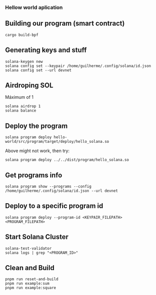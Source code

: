 ### Hellow world aplication

## Building our program (smart contract)

```
cargo build-bpf
```

## Generating keys and stuff

```
solana-keygen new
solana config set --keypair /home/guilherme/.config/solana/id.json
solana config set --url devnet
```

## Airdroping SOL

Máximum of 1

```
solana airdrop 1
solana balance
```

## Deploy the program

```
solana program deploy hello-world/src/program/target/deploy/hello_solana.so
```

Above might not work, then try:

```
solana program deploy ../../dist/program/hello_solana.so
```

## Get programs info

```
solana program show --programs --config /home/guilherme/.config/solana/id.json --url devnet
```

## Deploy to a specific program id

```
solana program deploy --program-id <KEYPAIR_FILEPATH> <PROGRAM_FILEPATH>
```

## Start Solana Cluster

```
solana-test-validator
solana logs | grep "<PROGRAM_ID>"
```

## Clean and Build

```
pnpm run reset-and-build
pnpm run example:sum
pnpm run example:square
```
